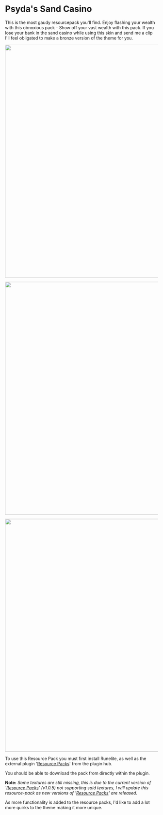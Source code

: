 # Psyda's Sand Casino

This is the most gaudy resourcepack you'll find. Enjoy flashing your wealth with this obnoxious pack - Show off your vast wealth with this pack. If you lose your bank in the sand casino while using this skin and send me a clip I'll feel obligated to make a bronze version of the theme for you.

<img src="https://user-images.githubusercontent.com/17040097/86065170-ee7a0680-ba3c-11ea-951f-072a3d506de3.png" width="765"><br/>

<img src="https://user-images.githubusercontent.com/17040097/86065203-03569a00-ba3d-11ea-870e-9d198f2b20ab.png" width="765"><br/>

<img src="https://user-images.githubusercontent.com/17040097/86065256-24b78600-ba3d-11ea-9dec-5c4185b362c8.png" width="765"><br/>


To use this Resource Pack you must first install Runelite, as well as the external plugin '[Resource Packs](https://github.com/melkypie/resource-packs)' from the plugin hub.

You should be able to download the pack from directly within the plugin.

**Note:** *Some textures are still missing, this is due to the current version of '[Resource Packs](https://github.com/melkypie/resource-packs)' (v1.0.5) not supporting said textures, I will update this resource-pack as new versions of '[Resource Packs](https://github.com/melkypie/resource-packs)' are released.*

As more functionality is added to the resource packs, I'd like to add a lot more quirks to the theme making it more unique.
